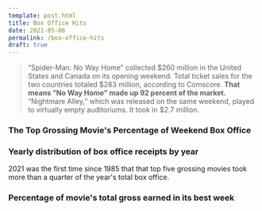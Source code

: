 ```yaml
---
template: post.html
title: Box Office Hits
date: 2021-05-06
permalink: /box-office-hits
draft: true
---
```


<link rel='stylesheet' type='text/css' href='style.css'>

> “Spider-Man: No Way Home” collected $260 million in the United States and Canada on its opening weekend. Total ticket sales for the two countries totaled $283 million, according to Comscore. **That means “No Way Home” made up 92 percent of the market.** “Nightmare Alley,” which was released on the same weekend, played to virtually empty auditoriums. It took in $2.7 million.

### The Top Grossing Movie's Percentage of Weekend Box Office
<div class='weekly-top-percent'></div>


### Yearly distribution of box office receipts by year

<div class='year-distribution'></div>

2021 was the first time since 1985 that that top five grossing movies took more than a quarter of the year's total box office.



### Percentage of movie's total gross earned in its best week

<div class='best-week-scatter'></div>




<!-- <div class='year-sm'></div> -->

<!-- <h3>Box office percentage, by week of release</h3> -->

<!-- <div class='by-movie'></div> -->




<script src='https://roadtolarissa.com/slinks/static-rss/d3_.js'></script>

<script src='util.js'></script>
<script src='draw-weekly-top-percent.js'></script>
<script src='draw-best-week-scatter.js'></script>
<script src='draw-year-distribution.js'></script>
<script src='init.js'></script>



